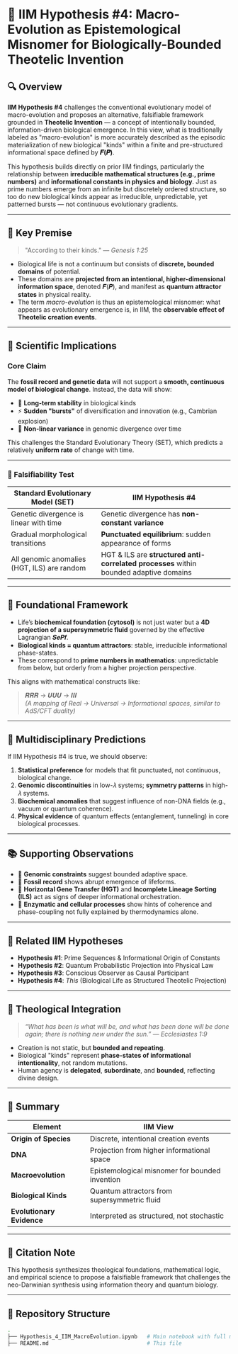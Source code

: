 # 📘 IIM Hypothesis #4: Macro-Evolution as Epistemological Misnomer for Biologically-Bounded Theotelic Invention

## 🔍 Overview

**IIM Hypothesis #4** challenges the conventional evolutionary model of macro-evolution and proposes an alternative, falsifiable framework grounded in **Theotelic Invention** — a concept of intentionally bounded, information-driven biological emergence. In this view, what is traditionally labeled as "macro-evolution" is more accurately described as the episodic materialization of new biological "kinds" within a finite and pre-structured informational space defined by **𝑭(𝑷)**.

This hypothesis builds directly on prior IIM findings, particularly the relationship between **irreducible mathematical structures (e.g., prime numbers)** and **informational constants in physics and biology**. Just as prime numbers emerge from an infinite but discretely ordered structure, so too do new biological kinds appear as irreducible, unpredictable, yet patterned bursts — not continuous evolutionary gradients.

---

## 📜 Key Premise

> "According to their kinds." — *Genesis 1:25*

- Biological life is not a continuum but consists of **discrete, bounded domains** of potential.
- These domains are **projected from an intentional, higher-dimensional information space**, denoted 𝑭(𝑷), and manifest as **quantum attractor states** in physical reality.
- The term *macro-evolution* is thus an epistemological misnomer: what appears as evolutionary emergence is, in IIM, the **observable effect of Theotelic creation events**.

---

## 🔬 Scientific Implications

### Core Claim

The **fossil record and genetic data** will not support a **smooth, continuous model of biological change**. Instead, the data will show:

- 🧬 **Long-term stability** in biological kinds
- ⚡ **Sudden "bursts"** of diversification and innovation (e.g., Cambrian explosion)
- 🚫 **Non-linear variance** in genomic divergence over time

This challenges the Standard Evolutionary Theory (SET), which predicts a relatively **uniform rate** of change with time.

---

### 📐 Falsifiability Test

| Standard Evolutionary Model (SET) | IIM Hypothesis #4 |
|----------------------------------|-------------------|
| Genetic divergence is linear with time | Genetic divergence has **non-constant variance** |
| Gradual morphological transitions | **Punctuated equilibrium**: sudden appearance of forms |
| All genomic anomalies (HGT, ILS) are random | HGT & ILS are **structured anti-correlated processes** within bounded adaptive domains |

---

## 🧠 Foundational Framework

- Life’s **biochemical foundation (cytosol)** is not just water but a **4D projection of a supersymmetric fluid** governed by the effective Lagrangian 𝑺𝒆𝑷𝒇.
- **Biological kinds = quantum attractors**: stable, irreducible informational phase-states.
- These correspond to **prime numbers in mathematics**: unpredictable from below, but orderly from a higher projection perspective.

This aligns with mathematical constructs like:

> 𝑹𝑹𝑹 → 𝑼𝑼𝑼 → 𝑰𝑰𝑰  
> *(A mapping of Real → Universal → Informational spaces, similar to AdS/CFT duality)*

---

## 🧪 Multidisciplinary Predictions

If IIM Hypothesis #4 is true, we should observe:

1. **Statistical preference** for models that fit punctuated, not continuous, biological change.
2. **Genomic discontinuities** in low-𝜆 systems; **symmetry patterns** in high-𝜆 systems.
3. **Biochemical anomalies** that suggest influence of non-DNA fields (e.g., vacuum or quantum coherence).
4. **Physical evidence** of quantum effects (entanglement, tunneling) in core biological processes.

---

## 📚 Supporting Observations

- 🧬 **Genomic constraints** suggest bounded adaptive space.
- 🦴 **Fossil record** shows abrupt emergence of lifeforms.
- 🔄 **Horizontal Gene Transfer (HGT)** and **Incomplete Lineage Sorting (ILS)** act as signs of deeper informational orchestration.
- 🧫 **Enzymatic and cellular processes** show hints of coherence and phase-coupling not fully explained by thermodynamics alone.

---

## 🔗 Related IIM Hypotheses

- **Hypothesis #1**: Prime Sequences & Informational Origin of Constants  
- **Hypothesis #2**: Quantum Probabilistic Projection into Physical Law  
- **Hypothesis #3**: Conscious Observer as Causal Participant  
- **Hypothesis #4**: *This* (Biological Life as Structured Theotelic Projection)

---

## 📖 Theological Integration

> *“What has been is what will be, and what has been done will be done again; there is nothing new under the sun.”* — *Ecclesiastes 1:9*

- Creation is not static, but **bounded and repeating**.
- Biological "kinds" represent **phase-states of informational intentionality**, not random mutations.
- Human agency is **delegated**, **subordinate**, and **bounded**, reflecting divine design.

---

## 🧩 Summary

| Element | IIM View |
|--------|----------|
| **Origin of Species** | Discrete, intentional creation events |
| **DNA** | Projection from higher informational space |
| **Macroevolution** | Epistemological misnomer for bounded invention |
| **Biological Kinds** | Quantum attractors from supersymmetric fluid |
| **Evolutionary Evidence** | Interpreted as structured, not stochastic |

---

## 📎 Citation Note

This hypothesis synthesizes theological foundations, mathematical logic, and empirical science to propose a falsifiable framework that challenges the neo-Darwinian synthesis using information theory and quantum biology.

---

## 📂 Repository Structure

```bash
.
├── Hypothesis_4_IIM_MacroEvolution.ipynb   # Main notebook with full model + outputs
├── README.md                               # This file

